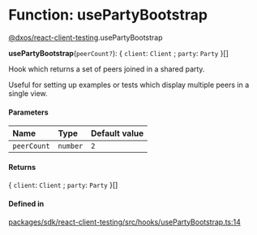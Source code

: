 # Function: usePartyBootstrap

[@dxos/react-client-testing](../modules/dxos_react_client_testing.md).usePartyBootstrap

**usePartyBootstrap**(`peerCount?`): { `client`: `Client` ; `party`: `Party`  }[]

Hook which returns a set of peers joined in a shared party.

Useful for setting up examples or tests which display multiple peers in a single view.

#### Parameters

| Name | Type | Default value |
| :------ | :------ | :------ |
| `peerCount` | `number` | `2` |

#### Returns

{ `client`: `Client` ; `party`: `Party`  }[]

#### Defined in

[packages/sdk/react-client-testing/src/hooks/usePartyBootstrap.ts:14](https://github.com/dxos/dxos/blob/db8188dae/packages/sdk/react-client-testing/src/hooks/usePartyBootstrap.ts#L14)
